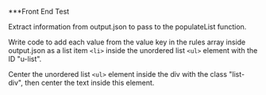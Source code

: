***Front End Test

Extract information from output.json to pass to the populateList function.

Write code to add each value from the value key in the rules array inside output.json as a list item ```<li>``` inside the unordered list ```<ul>``` element with the ID "u-list".

Center the unordered list ```<ul>``` element inside the div with the class "list-div", then center the text inside this element.
